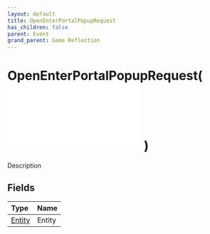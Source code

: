 ```yaml
---
layout: default
title: OpenEnterPortalPopupRequest
has_children: false
parent: Event
grand_parent: Game Reflection
---
```

# OpenEnterPortalPopupRequest( ![ EntityEventBase ](/game-reflection/events/entity_event_base.md) )
Description 

## Fields
| Type | Name |
|:-------------|:--------------|
| [Entity](/game-reflection/classes/entity.md) | Entity |
